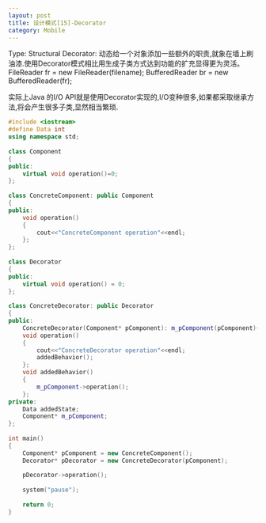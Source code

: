 ```yaml
---
layout: post
title: 设计模式[15]-Decorator
category: Mobile
---
```


Type: Structural
Decorator: 动态给一个对象添加一些额外的职责,就象在墙上刷油漆.使用Decorator模式相比用生成子类方式达到功能的扩充显得更为灵活。
FileReader fr = new FileReader(filename);
BufferedReader br = new BufferedReader(fr);

实际上Java 的I/O API就是使用Decorator实现的,I/O变种很多,如果都采取继承方法,将会产生很多子类,显然相当繁琐.

```c++
#include <iostream>  
#define Data int  
using namespace std;  
  
class Component  
{  
public:  
    virtual void operation()=0;  
};  
  
class ConcreteComponent: public Component  
{  
public:  
    void operation()  
    {  
        cout<<"ConcreteComponent operation"<<endl;  
    };  
};  
  
class Decorator  
{  
public:  
    virtual void operation() = 0;  
};  
  
class ConcreteDecorator: public Decorator  
{  
public:  
    ConcreteDecorator(Component* pComponent): m_pComponent(pComponent){};  
    void operation()  
    {  
        cout<<"ConcreteDecorator operation"<<endl;  
        addedBehavior();  
    };  
    void addedBehavior()  
    {  
        m_pComponent->operation();  
    };  
private:  
    Data addedState;  
    Component* m_pComponent;  
};  
  
int main()  
{  
    Component* pComponent = new ConcreteComponent();  
    Decorator* pDecorator = new ConcreteDecorator(pComponent);  
  
    pDecorator->operation();  
  
    system("pause");  
  
    return 0;  
} 
```
